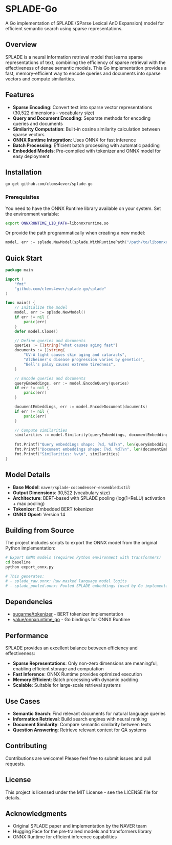 # SPLADE-Go

A Go implementation of SPLADE (SParse Lexical AnD Expansion) model for efficient semantic search using sparse representations.

## Overview

SPLADE is a neural information retrieval model that learns sparse representations of text, combining the efficiency of sparse retrieval with the effectiveness of dense semantic models. This Go implementation provides a fast, memory-efficient way to encode queries and documents into sparse vectors and compute similarities.

## Features

- **Sparse Encoding**: Convert text into sparse vector representations (30,522 dimensions - vocabulary size)
- **Query and Document Encoding**: Separate methods for encoding queries and documents
- **Similarity Computation**: Built-in cosine similarity calculation between sparse vectors
- **ONNX Runtime Integration**: Uses ONNX for fast inference
- **Batch Processing**: Efficient batch processing with automatic padding
- **Embedded Models**: Pre-compiled with tokenizer and ONNX model for easy deployment

## Installation

```bash
go get github.com/clems4ever/splade-go
```

### Prerequisites

You need to have the ONNX Runtime library available on your system. Set the environment variable:

```bash
export ONNXRUNTIME_LIB_PATH=libonnxruntime.so
```

Or provide the path programmatically when creating a new model:

```go
model, err := splade.NewModel(splade.WithRuntimePath("/path/to/libonnxruntime.so"))
```

## Quick Start

```go
package main

import (
    "fmt"
    "github.com/clems4ever/splade-go/splade"
)

func main() {
    // Initialize the model
    model, err := splade.NewModel()
    if err != nil {
        panic(err)
    }
    defer model.Close()

    // Define queries and documents
    queries := []string{"what causes aging fast"}
    documents := []string{
        "UV-A light causes skin aging and cataracts",
        "Alzheimer's disease progression varies by genetics",
        "Bell's palsy causes extreme tiredness",
    }

    // Encode queries and documents
    queryEmbeddings, err := model.EncodeQuery(queries)
    if err != nil {
        panic(err)
    }

    documentEmbeddings, err := model.EncodeDocument(documents)
    if err != nil {
        panic(err)
    }

    // Compute similarities
    similarities := model.Similarity(queryEmbeddings, documentEmbeddings)
    
    fmt.Printf("Query embeddings shape: [%d, %d]\n", len(queryEmbeddings), len(queryEmbeddings[0]))
    fmt.Printf("Document embeddings shape: [%d, %d]\n", len(documentEmbeddings), len(documentEmbeddings[0]))
    fmt.Printf("Similarities: %v\n", similarities)
}
```

## Model Details

- **Base Model**: `naver/splade-cocondenser-ensembledistil`
- **Output Dimensions**: 30,522 (vocabulary size)
- **Architecture**: BERT-based with SPLADE pooling (log(1+ReLU) activation + max pooling)
- **Tokenizer**: Embedded BERT tokenizer
- **ONNX Opset**: Version 14

## Building from Source

The project includes scripts to export the ONNX model from the original Python implementation:

```bash
# Export ONNX models (requires Python environment with transformers)
cd baseline
python export_onnx.py

# This generates:
# - splade_raw.onnx: Raw masked language model logits
# - splade_pooled.onnx: Pooled SPLADE embeddings (used by Go implementation)
```

## Dependencies

- [sugarme/tokenizer](https://github.com/sugarme/tokenizer) - BERT tokenizer implementation
- [yalue/onnxruntime_go](https://github.com/yalue/onnxruntime_go) - Go bindings for ONNX Runtime

## Performance

SPLADE provides an excellent balance between efficiency and effectiveness:

- **Sparse Representations**: Only non-zero dimensions are meaningful, enabling efficient storage and computation
- **Fast Inference**: ONNX Runtime provides optimized execution
- **Memory Efficient**: Batch processing with dynamic padding
- **Scalable**: Suitable for large-scale retrieval systems

## Use Cases

- **Semantic Search**: Find relevant documents for natural language queries
- **Information Retrieval**: Build search engines with neural ranking
- **Document Similarity**: Compare semantic similarity between texts
- **Question Answering**: Retrieve relevant context for QA systems

## Contributing

Contributions are welcome! Please feel free to submit issues and pull requests.

## License

This project is licensed under the MIT License - see the LICENSE file for details.

## Acknowledgments

- Original SPLADE paper and implementation by the NAVER team
- Hugging Face for the pre-trained models and transformers library
- ONNX Runtime for efficient inference capabilities